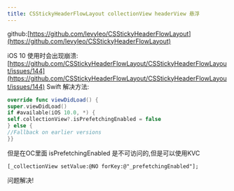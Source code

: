 ```yaml
---
title: CSStickyHeaderFlowLayout collectionView headerView 悬浮
---
```


github:[https://github.com/levyleo/CSStickyHeaderFlowLayout](https://github.com/levyleo/CSStickyHeaderFlowLayout)

iOS 10 使用时会出现崩溃:[https://github.com/CSStickyHeaderFlowLayout/CSStickyHeaderFlowLayout/issues/144](https://github.com/CSStickyHeaderFlowLayout/CSStickyHeaderFlowLayout/issues/144)
Swift 解决方法:

```swift
override func viewDidLoad() {    
super.viewDidLoad()
if #available(iOS 10.0, *) {   
self.collectionView?.isPrefetchingEnabled = false   
} else {   
//Fallback on earlier versions   
}}
```

但是在OC里面 isPrefetchingEnabled 是不可访问的,但是可以使用KVC

```
[_collectionView setValue:@NO forKey:@"_prefetchingEnabled"];
```

问题解决!